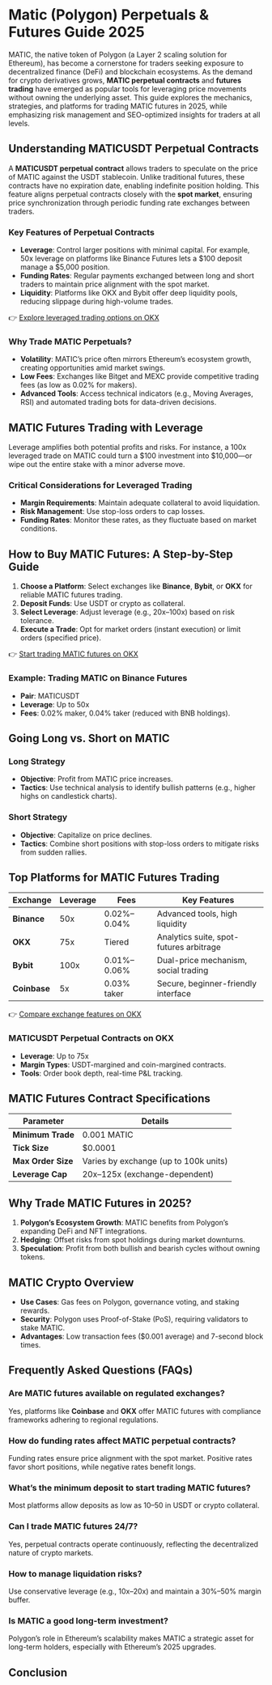 # Matic (Polygon) Perpetuals & Futures Guide 2025  

MATIC, the native token of Polygon (a Layer 2 scaling solution for Ethereum), has become a cornerstone for traders seeking exposure to decentralized finance (DeFi) and blockchain ecosystems. As the demand for crypto derivatives grows, **MATIC perpetual contracts** and **futures trading** have emerged as popular tools for leveraging price movements without owning the underlying asset. This guide explores the mechanics, strategies, and platforms for trading MATIC futures in 2025, while emphasizing risk management and SEO-optimized insights for traders at all levels.  

## Understanding MATICUSDT Perpetual Contracts  

A **MATICUSDT perpetual contract** allows traders to speculate on the price of MATIC against the USDT stablecoin. Unlike traditional futures, these contracts have no expiration date, enabling indefinite position holding. This feature aligns perpetual contracts closely with the **spot market**, ensuring price synchronization through periodic funding rate exchanges between traders.  

### Key Features of Perpetual Contracts  
- **Leverage**: Control larger positions with minimal capital. For example, 50x leverage on platforms like Binance Futures lets a $100 deposit manage a $5,000 position.  
- **Funding Rates**: Regular payments exchanged between long and short traders to maintain price alignment with the spot market.  
- **Liquidity**: Platforms like OKX and Bybit offer deep liquidity pools, reducing slippage during high-volume trades.  

👉 [Explore leveraged trading options on OKX](https://bit.ly/okx-bonus)  

### Why Trade MATIC Perpetuals?  
- **Volatility**: MATIC’s price often mirrors Ethereum’s ecosystem growth, creating opportunities amid market swings.  
- **Low Fees**: Exchanges like Bitget and MEXC provide competitive trading fees (as low as 0.02% for makers).  
- **Advanced Tools**: Access technical indicators (e.g., Moving Averages, RSI) and automated trading bots for data-driven decisions.  

## MATIC Futures Trading with Leverage  

Leverage amplifies both potential profits and risks. For instance, a 100x leveraged trade on MATIC could turn a $100 investment into $10,000—or wipe out the entire stake with a minor adverse move.  

### Critical Considerations for Leveraged Trading  
- **Margin Requirements**: Maintain adequate collateral to avoid liquidation.  
- **Risk Management**: Use stop-loss orders to cap losses.  
- **Funding Rates**: Monitor these rates, as they fluctuate based on market conditions.  

## How to Buy MATIC Futures: A Step-by-Step Guide  

1. **Choose a Platform**: Select exchanges like **Binance**, **Bybit**, or **OKX** for reliable MATIC futures trading.  
2. **Deposit Funds**: Use USDT or crypto as collateral.  
3. **Select Leverage**: Adjust leverage (e.g., 20x–100x) based on risk tolerance.  
4. **Execute a Trade**: Opt for market orders (instant execution) or limit orders (specified price).  

👉 [Start trading MATIC futures on OKX](https://bit.ly/okx-bonus)  

### Example: Trading MATIC on Binance Futures  
- **Pair**: MATICUSDT  
- **Leverage**: Up to 50x  
- **Fees**: 0.02% maker, 0.04% taker (reduced with BNB holdings).  

## Going Long vs. Short on MATIC  

### Long Strategy  
- **Objective**: Profit from MATIC price increases.  
- **Tactics**: Use technical analysis to identify bullish patterns (e.g., higher highs on candlestick charts).  

### Short Strategy  
- **Objective**: Capitalize on price declines.  
- **Tactics**: Combine short positions with stop-loss orders to mitigate risks from sudden rallies.  

## Top Platforms for MATIC Futures Trading  

| Exchange       | Leverage | Fees          | Key Features                          |  
|----------------|----------|---------------|---------------------------------------|  
| **Binance**    | 50x      | 0.02%–0.04%   | Advanced tools, high liquidity        |  
| **OKX**        | 75x      | Tiered         | Analytics suite, spot-futures arbitrage |  
| **Bybit**      | 100x     | 0.01%–0.06%   | Dual-price mechanism, social trading  |  
| **Coinbase**   | 5x       | 0.03% taker   | Secure, beginner-friendly interface   |  

👉 [Compare exchange features on OKX](https://bit.ly/okx-bonus)  

### MATICUSDT Perpetual Contracts on OKX  
- **Leverage**: Up to 75x  
- **Margin Types**: USDT-margined and coin-margined contracts.  
- **Tools**: Order book depth, real-time P&L tracking.  

## MATIC Futures Contract Specifications  

| Parameter          | Details                     |  
|---------------------|-----------------------------|  
| **Minimum Trade**   | 0.001 MATIC                 |  
| **Tick Size**       | $0.0001                     |  
| **Max Order Size**  | Varies by exchange (up to 100k units) |  
| **Leverage Cap**    | 20x–125x (exchange-dependent)|  

## Why Trade MATIC Futures in 2025?  

1. **Polygon’s Ecosystem Growth**: MATIC benefits from Polygon’s expanding DeFi and NFT integrations.  
2. **Hedging**: Offset risks from spot holdings during market downturns.  
3. **Speculation**: Profit from both bullish and bearish cycles without owning tokens.  

## MATIC Crypto Overview  

- **Use Cases**: Gas fees on Polygon, governance voting, and staking rewards.  
- **Security**: Polygon uses Proof-of-Stake (PoS), requiring validators to stake MATIC.  
- **Advantages**: Low transaction fees ($0.001 average) and 7-second block times.  

## Frequently Asked Questions (FAQs)  

### Are MATIC futures available on regulated exchanges?  
Yes, platforms like **Coinbase** and **OKX** offer MATIC futures with compliance frameworks adhering to regional regulations.  

### How do funding rates affect MATIC perpetual contracts?  
Funding rates ensure price alignment with the spot market. Positive rates favor short positions, while negative rates benefit longs.  

### What’s the minimum deposit to start trading MATIC futures?  
Most platforms allow deposits as low as $10–$50 in USDT or crypto collateral.  

### Can I trade MATIC futures 24/7?  
Yes, perpetual contracts operate continuously, reflecting the decentralized nature of crypto markets.  

### How to manage liquidation risks?  
Use conservative leverage (e.g., 10x–20x) and maintain a 30%–50% margin buffer.  

### Is MATIC a good long-term investment?  
Polygon’s role in Ethereum’s scalability makes MATIC a strategic asset for long-term holders, especially with Ethereum’s 2025 upgrades.  

## Conclusion  
